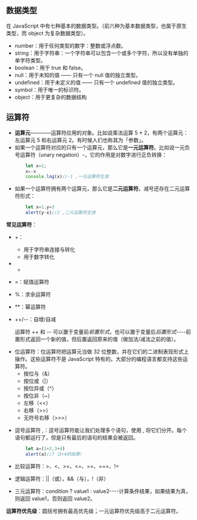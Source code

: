 ## 数据类型

在 JavaScript 中有七种基本的数据类型。（前六种为基本数据类型，也属于原生类型，而 object 为复杂数据类型）。

- number：用于任何类型的数字：整数或浮点数。
- string：用于字符串：一个字符串可以包含一个或多个字符，所以没有单独的单字符类型。
- boolean：用于 true 和 false。
- null：用于未知的值 —— 只有一个 null 值的独立类型。
- undefined：用于未定义的值 —— 只有一个 undefined 值的独立类型。
- symbol：用于唯一的标识符。
- object：用于更复杂的数据结构


## 运算符

- **运算元**————运算符应用的对象。比如说乘法运算 5 * 2，有两个运算元：左运算元 5 和右运算元 2。有时候人们也称其为「参数」。
- 如果一个运算符对应的只有一个运算元，那么它是**一元运算符**。比如说一元负号运算符（unary negation）-，它的作用是对数字进行正负转换：
    ```js
        let x=1;
        x=-x
        console.log(x)//-1 ,一元运算符生效
    ```
- 如果一个运算符拥有两个运算元，那么它是**二元运算符**。减号还存在二元运算符形式：
    ```js
        let x=1,y=3
        alert(y-x)//2 ,二元运算符生效
    ```
**常见运算符**： 
- +：
    + 用于字符串连接与转化
    + 用于数字转化

- *

- =：赋值运算符

- %：求余运算符

- **：幂运算符

- ++/--：自增/自减
    
    运算符 ++ 和 -- 可以置于变量前*前置形式*，也可以置于变量后*后置形式*----前置形式返回一个新的值，但后置返回原来的值（做加法/减法之前的值）。

+ 位运算符：位运算符把运算元当做 32 位整数，并在它们的二进制表现形式上操作。这些运算符不是 JavaScript 特有的。大部分的编程语言都支持这些运算符。
    - 按位与（&）
    - 按位或（|）
    - 按位异或（^）
    - 按位非（~）
    - 左移（<<）
    - 右移（>>）
    - 无符号右移（>>>）

- 逗号运算符 ,：逗号运算符能让我们处理多个语句，使用 , 将它们分开。每个语句都运行了，但是只有最后的语句的结果会被返回。
    ```js
        let a=(1+2,3+4)
        alert(a)//7（3+4的结果）
    ```
- 比较运算符：>、<、>=、<=、==、===、!=

- 逻辑运算符：||（或），&&（与），!（非）

- 三元运算符：condition ? value1 : value2----计算条件结果，如果结果为真，则返回 value1，否则返回 value2。

**运算符优先级**：圆括号拥有最高优先级；一元运算符优先级高于二元运算符。